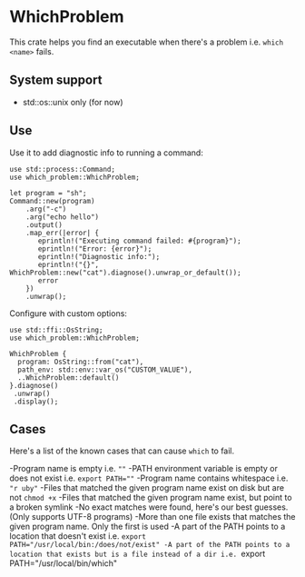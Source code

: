 # WhichProblem

This crate helps you find an executable when there's a problem i.e. `which <name>` fails.

## System support

- std::os::unix only (for now)


## Use

Use it to add diagnostic info to running a command:

```rust,no_run
use std::process::Command;
use which_problem::WhichProblem;

let program = "sh";
Command::new(program)
    .arg("-c")
    .arg("echo hello")
    .output()
    .map_err(|error| {
       eprintln!("Executing command failed: #{program}");
       eprintln!("Error: {error}");
       eprintln!("Diagnostic info:");
       eprintln!("{}", WhichProblem::new("cat").diagnose().unwrap_or_default());
       error
    })
    .unwrap();
```

Configure with custom options:

```rust,no_run
use std::ffi::OsString;
use which_problem::WhichProblem;

WhichProblem {
  program: OsString::from("cat"),
  path_env: std::env::var_os("CUSTOM_VALUE"),
  ..WhichProblem::default()
}.diagnose()
 .unwrap()
 .display();
```

## Cases

Here's a list of the known cases that can cause `which` to fail.

-Program name is empty i.e. `""`
-PATH environment variable is empty or does not exist i.e. `export PATH=""`
-Program name contains whitespace i.e. `"r uby"`
-Files that matched the given program name exist on disk but are not `chmod +x`
-Files that matched the given program name exist, but point to a broken symlink
-No exact matches were found, here's our best guesses. (Only supports UTF-8 programs)
-More than one file exists that matches the given program name. Only the first is used
-A part of the PATH points to a location that doesn't exist i.e. `export PATH="/usr/local/bin:/does/not/exist"
-A part of the PATH points to a location that exists but is a file instead of a dir i.e. `export PATH="/usr/local/bin/which"
